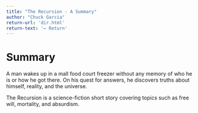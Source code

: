 ```yaml
---
title: "The Recursion - A Summary" 
author: "Chuck Garcia"
return-url: 'dir.html'
return-text: '← Return'
---
```


# Summary 
A man wakes up in a mall food court freezer without any memory of who he is or how he got there. On his quest for answers, he discovers truths about himself, reality, and the universe. 

The Recursion is a science-fiction short story covering topics such as free will, mortality, and absurdism.